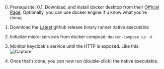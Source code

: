 0. Prerequisite:
0.1. Download, and install docker desktop from their [Official Page](https://docs.docker.com/engine/install/). Optionally, you can use docker engine if u know what you're doing
   
1. Download the [Latest](https://github.com/SubTeno/Liquid/releases/download/1.0.0/liquid-1.0.0-runner.exe) github release binary runner native executable
2. Initialize micro-services from docker compose:
`
docker-compose up -d
`
4. Monitor keycloak's service until the HTTP is exposed. Like this:
   ![Capture](https://github.com/user-attachments/assets/e9585b3f-ceb8-4344-af91-8e679e8b154a)

5. Once that's done, you can now run (double-click) the native executable. 

